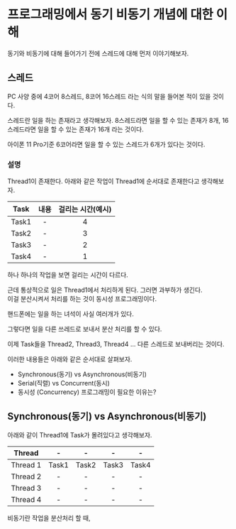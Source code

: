 # 프로그래밍에서 동기 비동기 개념에 대한 이해

동기와 비동기에 대해 들어가기 전에 스레드에 대해 먼저 이야기해보자.

## 스레드

PC 사양 중에 4코어 8스레드, 8코어 16스레드 라는 식의 말을 들어본 적이 있을 것이다.

스레드란 일을 하는 존재라고 생각해보자. 8스레드라면 일을 할 수 있는 존재가 8개, 16스레드라면 일을 할 수 있는 존재가 16개 라는 것이다. 

아이폰 11 Pro기준 6코어라면  일을 할 수 있는 스레드가 6개가 있다는 것이다. 

### 설명
Thread1이 존재한다.  아래와 같은 작업이 Thread1에 순서대로 존재한다고 생각해보자.

| Task |  내용  | 걸리는 시간(예시) |
| :--: | :--: |  :--: | 
| Task1 | - | 4 |
| Task2 | - | 3 |
| Task3 | - | 2 |
| Task4 | - | 1 |

하나 하나의 작업을 보면 걸리는 시간이 다르다.  

근데 통상적으로 일은 Thread1에서 처리하게 된다. 그러면 과부하가 생긴다.  
이걸 분산시켜서 처리를 하는 것이 동시성 프로그래밍이다. 

핸드폰에는 일을 하는 녀석이 사실 여러개가 있다.  

그렇다면 일을 다른 쓰레드로 보내서 분산 처리를 할 수 있다.  

이제 Task들을 Thread2, Thread3, Thread4 ... 다른 스레드로 보내버리는 것이다. 

이러한 내용들은 아래와 같은 순서대로 살펴보자. 

- Synchronous(동기) vs Asynchronous(비동기)
- Serial(직렬) vs Concurrent(동시)
- 동시성 (Concurrency) 프로그래밍이 필요한 이유는?


## Synchronous(동기) vs Asynchronous(비동기)

아래와 같이 Thread1에 Task가 몰려있다고 생각해보자. 

| Thread |  - | - | - | - |
| :--: | :--: |  :--: |  :--: |  :--: |
| Thread 1 | Task1 | Task2 | Task3 | Task4 |
| Thread 2 | - | - | - | - |
| Thread 3 | - | - | - | - |
| Thread 4 | - | - | - | - |


비동기란 작업을 분산처리 할 때,
 
